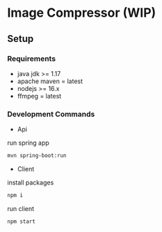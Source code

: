 # Image Compressor (WIP)

## Setup

### Requirements

- java jdk >= 1.17
- apache maven = latest
- nodejs >= 16.x
- ffmpeg = latest

### Development Commands

- Api

run spring app

```bash
mvn spring-boot:run
```

- Client

install packages

```bash
npm i
```

run client

```bash
npm start
```

